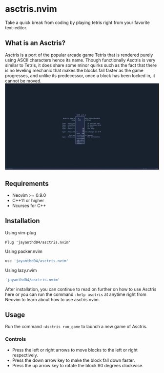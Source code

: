 # asctris.nvim
Take a quick break from coding by playing tetris right from your favorite text-editor. 
## What is an Asctris? 
Asctris is a port of the popular arcade game Tetris that is rendered purely using ASCII characters hence its name. Though functionally Asctris is very similar to Tetris, it does share some minor quirks such as the fact that there is no leveling mechanic that makes the blocks fall faster as the game progresses, and unlike its predecessor, once a block has been locked in, it cannot be moved. 
![Asctris Demo](/assets/asctris_demo_high_def.gif)
## Requirements
* Neovim >= 0.9.0  
* C++11 or higher 
* Ncurses for C++

## Installation

Using vim-plug

```viml
Plug 'jayanthd04/asctris.nvim'
```

Using packer.nvim 

```lua
use 'jayanthd04/asctris.nvim'
```

Using lazy.nvim

```lua
'jayanthd04/asctris.nvim'
```

After installation, you can continue to read on further on how to use Asctris here or you can run the command `:help asctris` at anytime right from Neovim to learn about how to use asctris.nvim. 
## Usage
Run the command `:Asctris run_game` to launch a new game of Asctris. 
### Controls 
* Press the left or right arrows to move blocks to the left or right respectively. 
* Press the down arrow key to make the block fall down faster. 
* Press the up arrow key to rotate the block 90 degrees clockwise.  
